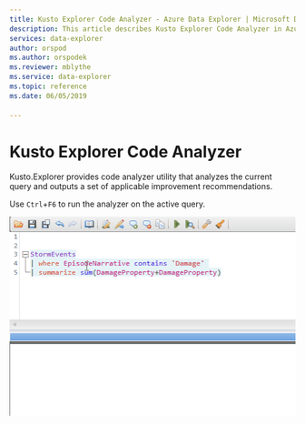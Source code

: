 ```yaml
---
title: Kusto Explorer Code Analyzer - Azure Data Explorer | Microsoft Docs
description: This article describes Kusto Explorer Code Analyzer in Azure Data Explorer.
services: data-explorer
author: orspod
ms.author: orspodek
ms.reviewer: mblythe
ms.service: data-explorer
ms.topic: reference
ms.date: 06/05/2019

---
```

# Kusto Explorer Code Analyzer

Kusto.Explorer provides code analyzer utility that analyzes the current query and outputs a set of applicable improvement recommendations. 

Use `Ctrl`+`F6` to run the analyzer on the active query.

![alt text](./Images/KustoTools-KustoExplorer/ke-codeanalyze.gif "code-analyzer-reference")